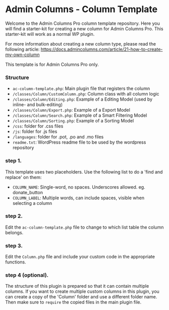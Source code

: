 # Admin Columns - Column Template

Welcome to the Admin Columns Pro column template repository.
Here you will find a starter-kit for creating a new column for Admin Columns Pro. This starter-kit will work as a normal WP plugin.

For more information about creating a new column type, please read the following article:
https://docs.admincolumns.com/article/21-how-to-create-my-own-column

This template is for Admin Columns Pro only.

### Structure

* `ac-column-template.php`: Main plugin file that registers the column
* `/classes/Column/CustomColumn.php`: Column class with all column logic
* `/classes/Column/Editing.php`: Example of a Editing Model (used by inline- and bulk-editing)
* `/classes/Column/Export.php`: Example of a Export Model
* `/classes/Column/Search.php`: Example of a Smart Filtering Model
* `/classes/Column/Sorting.php`: Example of a Sorting Model
* `/css`: folder for .css files
* `/js`:  folder for .js files
* `/languages`: folder for .pot, .po and .mo files
* `readme.txt`: WordPress readme file to be used by the wordpress repository

### step 1.

This template uses two placeholders. Use the following list to do a 'find and replace' on them:

* `COLUMN_NAME`: Single-word, no spaces. Underscores allowed. eg. donate_button
* `COLUMN_LABEL`: Multiple words, can include spaces, visible when selecting a column

### step 2.

Edit the `ac-column-template.php` file to change to which list table the column belongs.

### step 3.

Edit the `Column.php` file and include your custom code in the appropriate functions.

### step 4 (optional).

The structure of this plugin is prepared so that it can contain multiple columns.
If you want to create multiple custom columns in this plugin, you can create a copy of the 'Column' folder and use a 
different folder name. Then make sure to `require` the copied files in the main plugin file.
